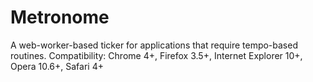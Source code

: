 # Metronome
A web-worker-based ticker for applications that require tempo-based routines.
Compatibility: Chrome 4+, Firefox 3.5+, Internet Explorer 10+, Opera 10.6+, Safari 4+